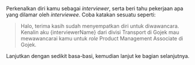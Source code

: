 Perkenalkan diri kamu sebagai *interviewer*, serta beri tahu pekerjaan apa yang dilamar oleh *interviewee*. Coba katakan sesuatu seperti:

> Halo, terima kasih sudah menyempatkan diri untuk diwawancara. Kenalin aku {interviewerName} dari divisi Transport di Gojek mau mewawancarai kamu untuk *role* Product Management Associate di Gojek.

Lanjutkan dengan sedikit basa-basi, kemudian lanjut ke bagian selanjutnya.
